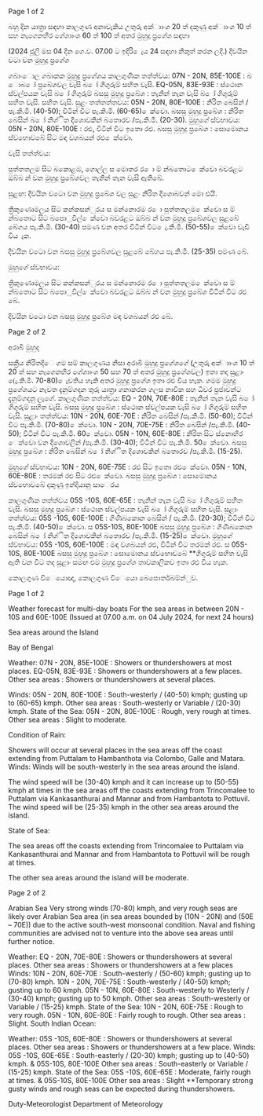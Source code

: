 Page 1 of 2

බහු දින යාත්‍රා සඳහා කාලගුණ අනාවැකිය උතුරු අක්ාාංශ 20 ත් දකුණු අක්ාාංශ 10 ත් සහ නැගෙනහිර ගේශාාංශ 60 ත් 100 ත් අතර මුහුදු ප්‍රගේශ සඳහා

(2024 ජූලි මස 04 දින ගෙ.ව. 07.00 ට ඉදිරි ෙැය 24 සඳහා නිකුත් කරන ලදි.) දිවයින වටා වන මුහුදු ප්‍රගේශ

ගබාංොල ගබාකක මුහුදු ප්‍රගේශය කාලගුණික තත්ත්වය: 07N - 20N, 85E-100E : බ ොබ ෝ ප්‍රබේශවල වැසි බ ෝ ගිගුරුම් සහිත වැසි. EQ-05N, 83E-93E : ස්ථොන ස්වල්පයක වැසි බ ෝ ගිගුරුම් බසසු මුහුදු ප්‍රබේශ : තැනින් තැන වැසි බ ෝ ගිගුරුම් සහිත වැසි. සහිත වැසි. සුළං තත්තත්තවය: 05N - 20N, 80E-100E : නිරිත බෙසින් /පැ.කි.මී. (40-50); විටින් විට පැ.කි.මී. (60-65) ෙක්වො. බසසු මුහුදු ප්‍රබේශ : නිරිත බෙසින් බ ෝ නිශ්ිත දිශොවකින් බතොරව /පැ.කි.මී. (20-30). මුහුගේ ස්වභාවය: 05N - 20N, 80E-100E : රළු, විටින් විට ඉතො රළු. බසසු මුහුදු ප්‍රබේශ : සොමොනය ස්වභොවබේ සිට මඳ වශබයන් රළු ෙක්වො.

වැසි තත්ත්වය:

පුත්තතලම සිට බකොළඹ, ගොල්ල ස මොතර ර ො ම් න්බතොට ෙක්වො බවරළට ඔබ්බ න් වන මුහුදු ප්‍රබේශවල තැනින් තැන වැසි ඇතිබේ.

සුළඟ: දිවයින වටො වන මුහුදු ප්‍රබේශ වල සුළං නිරිත දිශොබවන් මො එයි.

ත්‍රිකුණොමලය සිට කන්කසන්ුරය ස මන්නොරම ර ො පුත්තතලම ෙක්වො ස ම් න්බතොට සිට බපොුවිල් ෙක්වො බවරළට ඔබ්බ න් වන මුහුදු ප්‍රබේශවල සුළබේ බේගය පැ.කි.මී. (30-40) පමණ වන අතර විටින් විට ෙැ.කි.මී. (50-55) ෙක්වො වැඩි විය ැක.

දිවයින වටො වන බසසු මුහුදු ප්‍රබේශවල සුළබේ බේගය පැ.කි.මී. (25-35) පමණ බේ.

මුහුගේ ස්වභාවය:

ත්‍රිකුණොමලය සිට කන්කසන්ුරය ස මන්නොරම ර ො පුත්තතලම ෙක්වො ස ම් න්බතොට සිට බපොුවිල් ෙක්වො බවරළට ඔබ්බ න් වන මුහුදු ප්‍රබේශ විටින් විට රළු බේ.

දිවයින වටො වන බසසු මුහුදු ප්‍රබේශ මඳ වශබයන් රළු බේ.

Page 2 of 2

අරාබි මුහුද

සක්‍රීය නිරිතදිෙ ගම සම් කාලගුණය නිසා අරාබි මුහුදු ප්‍රගේශගේ (උතුරු අක්ාාංශ 10 ත් 20 ත් සහ නැගෙනහිර ගේශාාංශ 50 සහ 70 ත් අතර මුහුදු ප්‍රගේශවල) ඉතා තද සුළාං (ෙැ.කි.මී. 70-80) ෙැවතිය හැකි අතර මුහුදු ප්‍රගේශ ඉතා රළු විය හැක. ගමම මුහුදු ප්‍රගේශයට නැවත දැනුම්ගදන තුරු යාත්‍රා ගනාකරන ගලස නාවික සහ ධීවර ප්‍රජාවන්ට දැනුම්ගදනු ලැගේ. කාලගුණික තත්ත්වය: EQ - 20N, 70E-80E : තැනින් තැන වැසි බ ෝ ගිගුරුම් සහිත වැසි. බසසු මුහුදු ප්‍රබේශ : ස්ථොන ස්වල්පයක වැසි බ ෝ ගිගුරුම් සහිත වැසි. සුළාං තත්ත්වය: 10N - 20N, 60E-70E : නිරිත බෙසින් /පැ.කි.මී. (50-60); විටින් විට පැ.කි.මී. (70-80) ෙක්වො. 10N - 20N, 70E-75E : නිරිත බෙසින් /පැ.කි.මී. (40-50); විටින් විට පැ.කි.මී. 60 ෙක්වො. 05N - 10N, 60E-80E : නිරිත සිට ස්නොහිර ෙක්වො වන දිශොවලින් /පැ.කි.මී. (30-40); විටින් විට පැ.කි.මී. 50 ෙක්වො. බසසු මුහුදු ප්‍රබේශ : නිරිත බෙසින් බ ෝ නිශ්ිත දිශොවකින් බතොරව /පැ.කි.මී. (15-25).

මුහුගේ ස්වභාවය: 10N - 20N, 60E-75E : රළු සිට ඉතො රළු ෙක්වො. 05N - 10N, 60E-80E : තරමක් රළු සිට රළු ෙක්වො. බසසු මුහුදු ප්‍රබේශ : සොමොනය ස්වභොවබේ දකුණු ඉන්දියානු සාෙරය

කාලගුණික තත්ත්වය 05S -10S, 60E-65E : තැනින් තැන වැසි බ ෝ ගිගුරුම් සහිත වැසි. බසසු මුහුදු ප්‍රබේශ : ස්ථොන ස්වල්පයක වැසි බ ෝ ගිගුරුම් සහිත වැසි. සුළාං තත්ත්වය: 05S -10S, 60E-100E : ගිණිබකොන බෙසින් / පැ.කි.මී. (20-30); විටින් විට පැ.කි.මී. (40-50) ෙක්වො. ස 05S-10S, 80E-100E බසසු මුහුදු ප්‍රබේශ : ගිණිබකොන බෙසින් බ ෝ නිශ්ිත දිශොවකින් බතොරව /පැ.කි.මී. (15-25) ෙක්වො. මුහුගේ ස්වභාවය: 05S -10S, 60E-100E : මඳ වශබයන් රළු, විටින් විට තරමක් රළු. ස 05S-10S, 80E-100E බසසු මුහුදු ප්‍රබේශ : සොමොනය ස්වභොවබේ **ගිගුරුම් සහිත වැසි ඇති වන විට තද සුළාං සමඟ එම මුහුදු ප්‍රගේශ තාවකාලිකව ඉතා රළු විය හැක.

කොලගුණ විෙයොඥ, කොලගුණ විෙයො බෙපොර්තබම්න්ුව.

Page 1 of 2

Weather forecast for multi-day boats For the sea areas in between 20N - 10S and 60E-100E (Issued at 07.00 a.m. on 04 July 2024, for next 24 hours)

Sea areas around the Island

Bay of Bengal

Weather: 07N - 20N, 85E-100E : Showers or thundershowers at most places. EQ-05N, 83E-93E : Showers or thundershowers at a few places. Other sea areas : Showers or thundershowers at several places.

Winds: 05N - 20N, 80E-100E : South-westerly / (40-50) kmph; gusting up to (60-65) kmph. Other sea areas : South-westerly or Variable / (20-30) kmph. State of the Sea: 05N - 20N, 80E-100E : Rough, very rough at times. Other sea areas : Slight to moderate.

Condition of Rain:

Showers will occur at several places in the sea areas off the coast extending from Puttalam to Hambanthota via Colombo, Galle and Matara. Winds: Winds will be south-westerly in the sea areas around the island.

The wind speed will be (30-40) kmph and it can increase up to (50-55) kmph at times in the sea areas off the coasts extending from Trincomalee to Puttalam via Kankasanthurai and Mannar and from Hambantota to Pottuvil. The wind speed will be (25-35) kmph in the other sea areas around the island.

State of Sea:

The sea areas off the coasts extending from Trincomalee to Puttalam via Kankasanthurai and Mannar and from Hambantota to Pottuvil will be rough at times.

The other sea areas around the island will be moderate.

Page 2 of 2

Arabian Sea Very strong winds (70-80) kmph, and very rough seas are likely over Arabian Sea area (in sea areas bounded by (10N - 20N) and (50E – 70E)) due to the active south-west monsoonal condition. Naval and fishing communities are advised not to venture into the above sea areas until further notice.

Weather: EQ - 20N, 70E-80E : Showers or thundershowers at several places. Other sea areas : Showers or thundershowers at a few places Winds: 10N - 20N, 60E-70E : South-westerly / (50-60) kmph; gusting up to (70-80) kmph. 10N - 20N, 70E-75E : South-westerly / (40-50) kmph; gusting up to 60 kmph. 05N - 10N, 60E-80E : South-westerly to Westerly / (30-40) kmph; gusting up to 50 kmph. Other sea areas : South-westerly or Variable / (15-25) kmph. State of the Sea: 10N - 20N, 60E-75E : Rough to very rough. 05N - 10N, 60E-80E : Fairly rough to rough. Other sea areas : Slight. South Indian Ocean:

Weather: 05S -10S, 60E-80E : Showers or thundershowers at several places. Other sea areas : Showers or thundershowers at a few place. Winds: 05S -10S, 60E-65E : South-easterly / (20-30) kmph; gusting up to (40-50) kmph. & 05S-10S, 80E-100E Other sea areas : South-easterly or Variable / (15-25) kmph. State of the Sea: 05S -10S, 60E-65E : Moderate, fairly rough at times. & 05S-10S, 80E-100E Other sea areas : Slight **Temporary strong gusty winds and rough seas can be expected during thundershowers.

Duty-Meteorologist Department of Meteorology